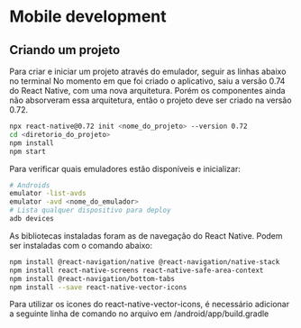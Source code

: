# Mobile development
<div align='center'>

</div>

## Criando um projeto
Para criar e iniciar um projeto através do emulador, seguir as linhas abaixo no terminal
No momento em que foi criado o aplicativo, saiu a versão 0.74 do React Native, com uma nova arquitetura. Porém os componentes ainda não absorveram essa arquitetura, então o projeto deve ser criado na versão 0.72.
~~~bash
npx react-native@0.72 init <nome_do_projeto> --version 0.72
cd <diretorio_do_projeto>
npm install
npm start
~~~
Para verificar quais emuladores estão disponíveis e inicializar:
~~~bash
# Androids
emulator -list-avds
emulator -avd <nome_do_emulador>
# Lista qualquer dispositivo para deploy
adb devices
~~~

As bibliotecas instaladas foram as de navegação do React Native. Podem ser instaladas com o comando abaixo:
~~~bash
npm install @react-navigation/native @react-navigation/native-stack
npm install react-native-screens react-native-safe-area-context
npm install @react-navigation/bottom-tabs
npm install --save react-native-vector-icons
~~~

Para utilizar os icones do react-native-vector-icons, é necessário adicionar a seguinte linha de comando no arquivo em /android/app/build.gradle
~~~
~~~